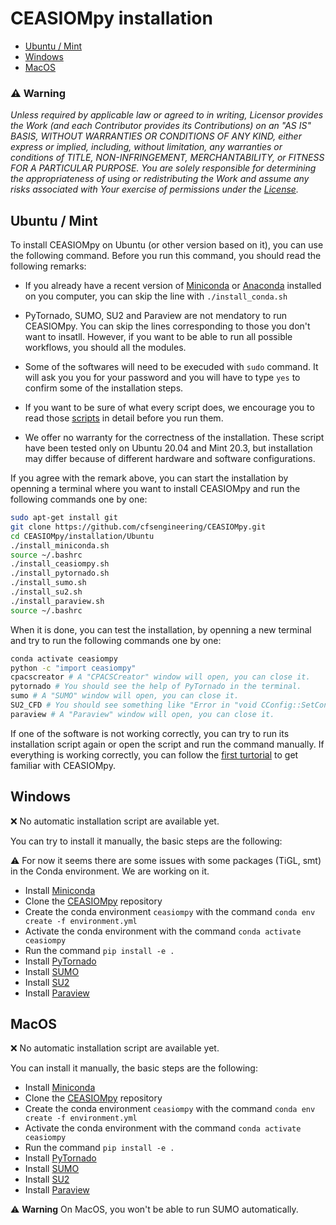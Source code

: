 # CEASIOMpy installation

- [Ubuntu / Mint](#ubuntu--mint)
- [Windows](#windows)
- [MacOS](#macos)
 

### :warning: **Warning**

*Unless required by applicable law or agreed to in writing, Licensor provides the Work (and each Contributor provides its Contributions) on an "AS IS" BASIS, WITHOUT WARRANTIES OR CONDITIONS OF ANY KIND, either express or implied, including, without limitation, any warranties or conditions of TITLE, NON-INFRINGEMENT, MERCHANTABILITY, or FITNESS FOR A PARTICULAR PURPOSE. You are solely responsible for determining the appropriateness of using or redistributing the Work and assume any risks associated with Your exercise of permissions under the [License](https://github.com/cfsengineering/CEASIOMpy/blob/main/LICENSE).*



## Ubuntu / Mint

To install CEASIOMpy on Ubuntu (or other version based on it), you can use the following command. Before you run this command, you should read the following remarks:

- If you already have a recent version of [Miniconda](https://docs.conda.io/en/latest/miniconda.html) or [Anaconda](https://anaconda.org/) installed on you computer, you can skip the line with `./install_conda.sh`

- PyTornado, SUMO, SU2 and Paraview are not mendatory to run CEASIOMpy. You can skip the lines corresponding to those you don't want to insatll. However, if you want to be able to run all possible workflows, you should all the modules.

- Some of the softwares will need to be execuded with `sudo` command. It will ask you you for your password and you will have to type `yes` to confirm some of the installation steps.

- If you want to be sure of what every script does, we encourage you to read those [scripts](./Ubuntu) in detail before you run them.

- We offer no warranty for the correctness of the installation. These script have been tested only on Ubuntu 20.04 and Mint 20.3, but installation may differ because of different hardware and software configurations.

If you agree with the remark above, you can start the installation by openning a terminal where you want to install CEASIOMpy and run the following commands one by one:

```bash
sudo apt-get install git
git clone https://github.com/cfsengineering/CEASIOMpy.git
cd CEASIOMpy/installation/Ubuntu
./install_miniconda.sh
source ~/.bashrc
./install_ceasiompy.sh
./install_pytornado.sh
./install_sumo.sh
./install_su2.sh
./install_paraview.sh
source ~/.bashrc
```

When it is done, you can test the installation, by openning a new terminal and try to run the following commands one by one:

```bash
conda activate ceasiompy
python -c "import ceasiompy"
cpacscreator # A "CPACSCreator" window will open, you can close it.
pytornado # You should see the help of PyTornado in the terminal.
sumo # A "SUMO" window will open, you can close it.
SU2_CFD # You should see something like "Error in "void CConfig::SetConfig_Parsing(char*)" in the terminal
paraview # A "Paraview" window will open, you can close it.
```

If one of the software is not working correctly, you can try to run its installation script again or open the script and run the command manually. 
If everything is working correctly, you can follow the [first turtorial](https://ceasiompy.readthedocs.io/en/latest/user_guide/getting_started.html#test-case-1-simple-workflow) to get familiar with CEASIOMpy.



## Windows

:x: No automatic installation script are available yet.


You can try to install it manually, the basic steps are the following:

:warning: For now it seems there are some issues with some packages (TiGL, smt) in the Conda environment. We are working on it.

- Install [Miniconda](https://docs.conda.io/en/latest/miniconda.html)
- Clone the [CEASIOMpy](https://github.com/cfsengineering/CEASIOMpy) repository
- Create the conda environment `ceasiompy` with the command `conda env create -f environment.yml`
- Activate the conda environment with the command `conda activate ceasiompy`
- Run the command `pip install -e .`
- Install [PyTornado](https://github.com/airinnova/pytornado)
- Install [SUMO](https://www.larosterna.com/products/open-source)
- Install [SU2](https://su2code.github.io/download.html)
- Install [Paraview](https://www.paraview.org/download/)



## MacOS

:x: No automatic installation script are available yet.

You can install it manually, the basic steps are the following:

- Install [Miniconda](https://docs.conda.io/en/latest/miniconda.html)
- Clone the [CEASIOMpy](https://github.com/cfsengineering/CEASIOMpy) repository
- Create the conda environment `ceasiompy` with the command `conda env create -f environment.yml`
- Activate the conda environment with the command `conda activate ceasiompy`
- Run the command `pip install -e .`
- Install [PyTornado](https://github.com/airinnova/pytornado)
- Install [SUMO](https://www.larosterna.com/products/open-source)
- Install [SU2](https://su2code.github.io/download.html)
- Install [Paraview](https://www.paraview.org/download/)

:warning: **Warning** On MacOS, you won't be able to run SUMO automatically.